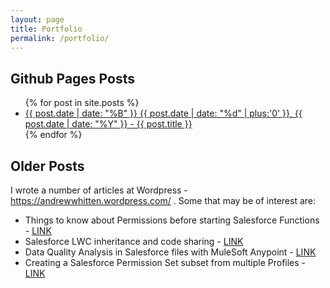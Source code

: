 ```yaml
---
layout: page
title: Portfolio
permalink: /portfolio/
---
```


## Github Pages Posts

<ul>
  {% for post in site.posts %}
    <li>
      <a href="{{ post.url }}">{{ post.date | date: "%B" }} {{ post.date | date: "%d" | plus:'0' }}, {{ post.date | date: "%Y" }} - {{ post.title }}</a>
    </li>
  {% endfor %}
</ul>



## Older Posts

I wrote a number of articles at Wordpress - https://andrewwhitten.wordpress.com/ . Some that may be of interest are:

- Things to know about Permissions before starting Salesforce Functions - <a href="https://andrewwhitten.wordpress.com/2021/11/25/things-to-know-about-permissions-before-starting-salesforce-functions/">LINK</a>
- Salesforce LWC inheritance and code sharing - <a href="https://andrewwhitten.wordpress.com/2021/05/12/salesforce-lwc-inheritance-and-code-sharing/">LINK</A>
- Data Quality Analysis in Salesforce files with MuleSoft Anypoint - <a href="https://andrewwhitten.wordpress.com/2021/02/13/analyze-files-in-salesforce-with-mulesoft-anypoint/">LINK</A>
- Creating a Salesforce Permission Set subset from multiple Profiles - <a href="https://andrewwhitten.wordpress.com/2020/12/29/creating-a-salesforce-permission-set-subset-from-multiple-profiles/">LINK</a>
